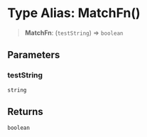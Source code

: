 # Type Alias: MatchFn()

> **MatchFn**: (`testString`) => `boolean`

## Parameters

### testString

`string`

## Returns

`boolean`
